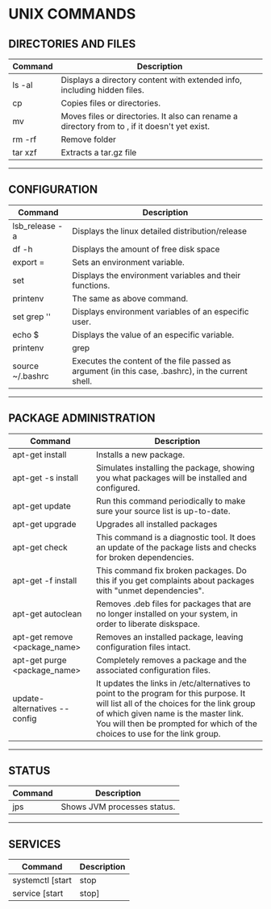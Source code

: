 # UNIX COMMANDS

## DIRECTORIES AND FILES

| Command | Description |
| ----- | ----- |
| ls -al | Displays a directory content with extended info, including hidden files. |
| cp <origin> <destiny> | Copies files or directories. |
| mv <origin> <destiny> | Moves files or directories. It also can rename a directory from <origin> to <destiny>, if it doesn't yet exist. |
| rm -rf <foldername> | Remove folder |
| tar xzf <file> | Extracts a tar.gz file |

---

## CONFIGURATION

| Command | Description |
| ----- | ----- |
| lsb_release -a | Displays the linux detailed distribution/release |
| df -h | Displays the amount of free disk space |
| export <VARIABLE>=<location> | Sets an environment variable. |
| set | Displays the environment variables and their functions. |
| printenv | The same as above command. |
| set grep '<user>' | Displays environment variables of an especific user. |
| echo $<variable name> | Displays the value of an especific variable. |
| printenv|grep <variable name> | The same as above command. |
| source ~/.bashrc | Executes the content of the file passed as argument (in this case, .bashrc), in the current shell. |

---

## PACKAGE ADMINISTRATION

| Command | Description |
| ----- | ----- |
| apt-get install <package name> | Installs a new package. |
| apt-get -s install <package name> | Simulates installing the package, showing you what packages will be installed and configured. |
| apt-get update | Run this command periodically to make sure your source list is up-to-date. |
| apt-get upgrade | Upgrades all installed packages |
| apt-get check | This command is a diagnostic tool. It does an update of the package lists and checks for broken dependencies. |
| apt-get -f install | This command fix broken packages. Do this if you get complaints about packages with "unmet dependencies". |
| apt-get autoclean | Removes .deb files for packages that are no longer installed on your system, in order to liberate diskspace. |
| apt-get remove <package_name> | Removes an installed package, leaving configuration files intact. |
| apt-get purge <package_name> | Completely removes a package and the associated configuration files. |
| update-alternatives --config <link group> | It updates the links in /etc/alternatives to point to the program for this purpose. It will list all of the choices for the link group of which given name is the master link. You will then be prompted for which of the choices to use for the link group. |

---

## STATUS

| Command | Description |
| ----- | ----- |
| jps | Shows JVM processes status. |

---

## SERVICES

| Command | Description |
| ----- | ----- |
| systemctl [start|stop|restart|status|kill] <service name> | Manage services in a Linux distribution that supports systemd |
| service <service name> [start|stop] | Manage services installed using init.d |

